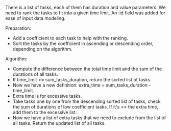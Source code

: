 There is a list of tasks, each of them has duration and value parameters.
We need to rank the tasks to fit into a given time limit. An :id field was added for ease of input data modeling.

Preparation:
- Add a coefficient to each task to help with the ranking.
- Sort the tasks by the coefficient in ascending or descending order, depending on the algorithm.

Algorithm:
- Compute the difference between the total time limit and the sum of the durations of all tasks.
- If time_limit >= sum_tasks_duration, return the sorted list of tasks.
- Now we have a new definition: extra_time = sum_tasks_duration - time_limit.
- Extra time is for excessive tasks.
- Take tasks one by one from the descending sorted list of tasks, check the sum of durations of low coefficient tasks. If it's <= the extra time, add them to the excessive list.
- Now we have a list of extra tasks that we need to exclude from the list of all tasks. Return the updated list of all tasks.
